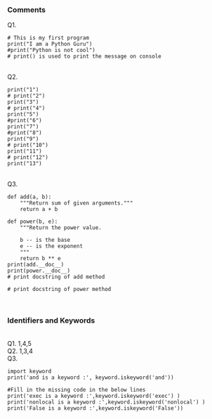### Comments
Q1. 
```
# This is my first program
print("I am a Python Guru")
#print("Python is not cool")
# print() is used to print the message on console
```
<br>
Q2. 

```
print("1")
# print("2")
print("3")
# print("4")
print("5")
#print("6")
print("7")
#print("8")
print("9")
# print("10")
print("11")
# print("12")
print("13")
```

<br>
Q3. 

```
def add(a, b):
	"""Return sum of given arguments."""
	return a + b

def power(b, e):
	"""Return the power value.
	
	b -- is the base
	e -- is the exponent
	"""
	return b ** e
print(add.__doc__)
print(power.__doc__)
# print docstring of add method

# print docstring of power method
```
<br>

### Identifiers and Keywords
<br>
Q1. 1,4,5
<br>
Q2. 1,3,4
<br>
Q3. 

```
import keyword
print('and is a keyword :', keyword.iskeyword('and'))

#Fill in the missing code in the below lines
print('exec is a keyword :',keyword.iskeyword('exec') )
print('nonlocal is a keyword :',keyword.iskeyword('nonlocal') )
print('False is a keyword :',keyword.iskeyword('False'))
```
<br>
